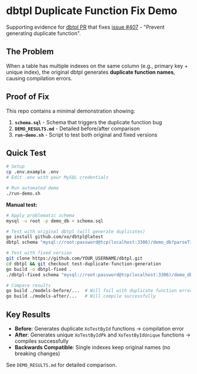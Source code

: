 # dbtpl Duplicate Function Fix Demo

Supporting evidence for [dbtpl PR](https://github.com/xo/dbtpl/pull/XXX) that fixes [issue #407](https://github.com/xo/dbtpl/issues/407) - "Prevent generating duplicate function".

## The Problem

When a table has multiple indexes on the same column (e.g., primary key + unique index), the original dbtpl generates **duplicate function names**, causing compilation errors.

## Proof of Fix

This repo contains a minimal demonstration showing:

1. **`schema.sql`** - Schema that triggers the duplicate function bug
2. **`DEMO_RESULTS.md`** - Detailed before/after comparison
3. **`run-demo.sh`** - Script to test both original and fixed versions

## Quick Test

```bash
# Setup
cp .env.example .env
# Edit .env with your MySQL credentials

# Run automated demo
./run-demo.sh
```

**Manual test:**
```bash
# Apply problematic schema
mysql -u root -p demo_db < schema.sql

# Test with original dbtpl (will generate duplicates)
go install github.com/xo/dbtpl@latest
dbtpl schema "mysql://root:password@tcp(localhost:3306)/demo_db?parseTime=true" -o models-before

# Test with fixed version
git clone https://github.com/YOUR_USERNAME/dbtpl.git
cd dbtpl && git checkout test-duplicate-function-generation
go build -o dbtpl-fixed .
./dbtpl-fixed schema "mysql://root:password@tcp(localhost:3306)/demo_db?parseTime=true" -o models-after

# Compare results
go build ./models-before/...  # Will fail with duplicate function error
go build ./models-after/...   # Will compile successfully
```

## Key Results

- **Before**: Generates duplicate `XoTestById` functions → compilation error
- **After**: Generates unique `XoTestByIdPk` and `XoTestByIdUnique` functions → compiles successfully
- **Backwards Compatible**: Single indexes keep original names (no breaking changes)

See `DEMO_RESULTS.md` for detailed comparison.